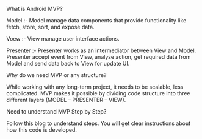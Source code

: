 What is Android MVP?

Model :- Model manage data components that provide functionality like fetch, store, sort, and expose data.

Voew :- View manage user interface actions.

Presenter :- Presenter works as an intermediator between View and Model. Presenter accept event from View, analyse action, get required data from Model and send data back to View for update UI.

Why do we need MVP or any structure?

While working with any long-term project, it needs to be scalable, less complicated. MVP makes it possible by dividing code structure into three different layers (MODEL – PRESENTER – VIEW).

Need to understand MVP Step by Step?

Follow [this](https://www.logisticinfotech.com/blog/android-mvp-for-beginners) blog to understand steps. You will get clear instructions about how this code is developed. 
